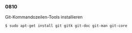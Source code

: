### 0810

Git-Kommandozeilen-Tools installieren

```
$ sudo apt-get install git gitk git-doc git-man git-core
```


